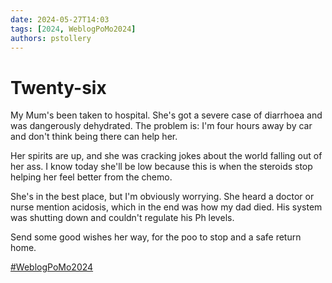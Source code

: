 ```yaml
---
date: 2024-05-27T14:03
tags: [2024, WeblogPoMo2024]
authors: pstollery
---
```

# Twenty-six

My Mum's been taken to hospital. She's got a severe case of diarrhoea and was dangerously dehydrated. The problem is: I'm four hours away by car and don't think being there can help her. 

<!--truncate-->

Her spirits are up, and she was cracking jokes about the world falling out of her ass. I know today she'll be low because this is when the steroids stop helping her feel better from the chemo. 

She's in the best place, but I'm obviously worrying. She heard a doctor or nurse mention acidosis, which in the end was how my dad died. His system was shutting down and couldn't regulate his Ph levels. 

Send some good wishes her way, for the poo to stop and a safe return home. 

[#WeblogPoMo2024](https://weblog.anniegreens.lol/weblog-posting-month-2024)
